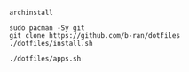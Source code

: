 ```
archinstall
```

```
sudo pacman -Sy git
git clone https://github.com/b-ran/dotfiles
./dotfiles/install.sh
```

```
./dotfiles/apps.sh
```